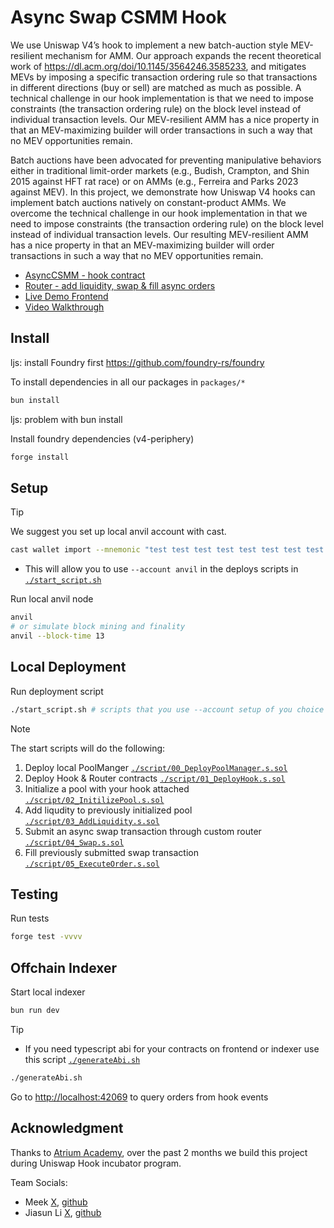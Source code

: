# Async Swap CSMM Hook

We use Uniswap V4’s hook to implement a new batch-auction style MEV-resilient mechanism for AMM. Our approach expands the recent theoretical work of https://dl.acm.org/doi/10.1145/3564246.3585233, and mitigates MEVs by imposing a specific transaction ordering rule so that transactions in different directions (buy or sell) are matched as much as possible. A technical challenge in our hook implementation is that we need to impose constraints (the transaction ordering rule) on the block level instead of individual transaction levels. Our MEV-resilient AMM has a nice property in that an MEV-maximizing builder will order transactions in such a way that no MEV opportunities remain.

Batch auctions have been advocated for preventing manipulative behaviors either in traditional limit-order markets (e.g., Budish, Crampton, and Shin 2015 against HFT rat race) or on AMMs (e.g., Ferreira and Parks 2023 against MEV). In this project, we demonstrate how Uniswap V4 hooks can implement batch auctions natively on constant-product AMMs. We overcome the technical challenge in our hook implementation in that we need to impose constraints (the transaction ordering rule) on the block level instead of individual transaction levels. Our resulting MEV-resilient AMM has a nice property in that an MEV-maximizing builder will order transactions in such a way that no MEV opportunities remain.

- [AsyncCSMM - hook contract](https://github.com/classcool/async-swap/blob/main/src/AsyncCSMM.sol)
- [Router - add liquidity, swap & fill async orders](https://github.com/classcool/async-swap/blob/main/src/router.sol)
- [Live Demo Frontend](https://frontend-mu-one-27.vercel.app/)
- [Video Walkthrough](https://www.loom.com/share/b66cfb28f41b452c8cb6debceea35631?sid=962ac2ae-c2d4-49ff-b621-b99428b44ff9)

## Install

ljs: install Foundry first https://github.com/foundry-rs/foundry

To install dependencies in all our packages in `packages/*`

```bash
bun install
```
ljs: problem with bun install

Install foundry dependencies (v4-periphery)

```sh
forge install
```

## Setup

> [!TIP]
> We suggest you set up local anvil account with cast.
>
> ```sh
> cast wallet import --mnemonic "test test test test test test test test test test test junk" anvil
> ```
>
> - This will allow you to use `--account anvil` in the deploys scripts in [`./start_script.sh`](./start_script.sh)

Run local anvil node

```sh
anvil
# or simulate block mining and finality
anvil --block-time 13
```

## Local Deployment

Run deployment script

```sh
./start_script.sh # scripts that you use --account setup of you choice
```

> [!NOTE]
>
> The start scripts will do the following:
>
> 1. Deploy local PoolManger [`./script/00_DeployPoolManager.s.sol`](./script/00_DeployPoolManager.s.sol)
> 2. Deploy Hook & Router contracts [`./script/01_DeployHook.s.sol`](./script/01_DeployHook.s.sol)
> 3. Initialize a pool with your hook attached [`./script/02_InitilizePool.s.sol`](./script/02_InitilizePool.s.sol)
> 4. Add liqudity to previously initialized pool [`./script/03_AddLiquidity.s.sol`](./script/03_AddLiquidity.s.sol)
> 5. Submit an async swap transaction through custom router [`./script/04_Swap.s.sol`](./script/04_Swap.s.sol)
> 6. Fill previously submitted swap transaction [`./script/05_ExecuteOrder.s.sol`](./script/05_ExecuteOrder.s.sol)

## Testing

Run tests

```sh
forge test -vvvv
```

## Offchain Indexer

Start local indexer

```sh
bun run dev
```

> [!Tip]
>
> - If you need typescript abi for your contracts on frontend or indexer use this script [`./generateAbi.sh`](./generateAbi.sh)
>
> ```sh
> ./generateAbi.sh
> ```

Go to [http://localhost:42069](http://localhost:42069) to query orders from hook events

## Acknowledgment

Thanks to [Atrium Academy](https://atrium.academy), over the past 2 months we build this project during Uniswap Hook incubator program.

Team Socials:

- Meek [X](https://x.com/msakiart), [github](https://github.com/mmsaki)
- Jiasun Li [X](https://x.com/mysteryfigure), [github](https://github.com/mysteryfigure)
